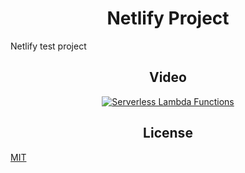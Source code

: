 <h1 align="center">Netlify Project</h1>

Netlify test project

<h2 align="center">Video</h2>

<div align="center">
  <a href="https://www.youtube.com/watch?v=drJwMlD9Mjo"><img src="https://img.youtube.com/vi/drJwMlD9Mjo/0.jpg" alt="Serverless Lambda Functions"></a>
</div>

<h2 align="center">License</h2>

[MIT](/LICENSE)
